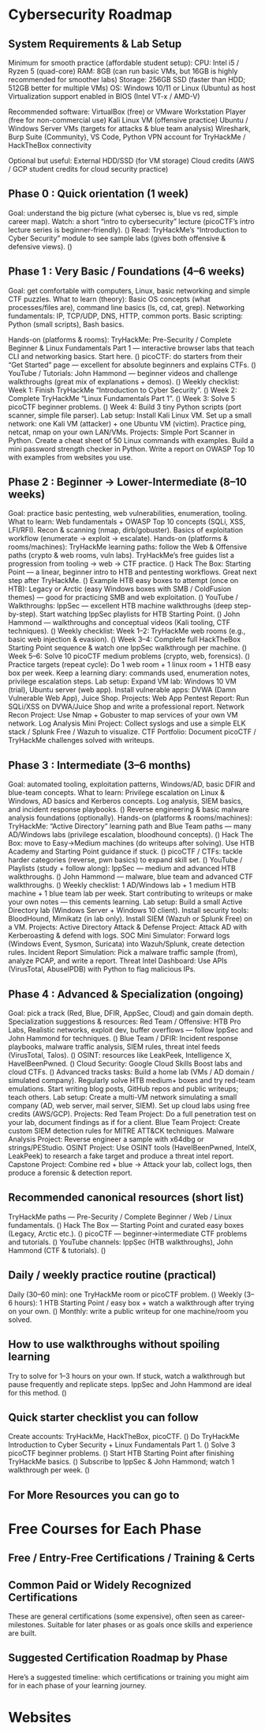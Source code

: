 # Cybersecurity Roadmap
## System Requirements & Lab Setup
Minimum for smooth practice (affordable student setup):
CPU: Intel i5 / Ryzen 5 (quad-core)
RAM: 8GB (can run basic VMs, but 16GB is highly recommended for smoother labs)
Storage: 256GB SSD (faster than HDD; 512GB better for multiple VMs)
OS: Windows 10/11 or Linux (Ubuntu) as host
Virtualization support enabled in BIOS (Intel VT-x / AMD-V)

Recommended software:
VirtualBox (free) or VMware Workstation Player (free for non-commercial use)
Kali Linux VM (offensive practice)
Ubuntu / Windows Server VMs (targets for attacks & blue team analysis)
Wireshark, Burp Suite (Community), VS Code, Python
VPN account for TryHackMe / HackTheBox connectivity

Optional but useful:
External HDD/SSD (for VM storage)
Cloud credits (AWS / GCP student credits for cloud security practice)

## Phase 0 : Quick orientation (1 week)
Goal: understand the big picture (what cybersec is, blue vs red, simple career map).
Watch: a short “intro to cybersecurity” lecture (picoCTF’s intro lecture series is beginner-friendly). ()
Read: TryHackMe’s “Introduction to Cyber Security” module to see sample labs (gives both offensive & defensive views). ()
## Phase 1 : Very Basic / Foundations (4–6 weeks)
Goal: get comfortable with computers, Linux, basic networking and simple CTF puzzles.
What to learn (theory):
Basic OS concepts (what processes/files are), command line basics (ls, cd, cat, grep).
Networking fundamentals: IP, TCP/UDP, DNS, HTTP, common ports.
Basic scripting: Python (small scripts), Bash basics.


Hands-on (platforms & rooms):
TryHackMe: Pre-Security / Complete Beginner & Linux Fundamentals Part 1 — interactive browser labs that teach CLI and networking basics. Start here. ()
picoCTF: do starters from their “Get Started” page — excellent for absolute beginners and explains CTFs. ()
YouTube / Tutorials:
John Hammond — beginner videos and challenge walkthroughs (great mix of explanations + demos). ()
Weekly checklist:
Week 1: Finish TryHackMe “Introduction to Cyber Security”. ()
Week 2: Complete TryHackMe “Linux Fundamentals Part 1”. ()
Week 3: Solve 5 picoCTF beginner problems. ()
Week 4: Build 3 tiny Python scripts (port scanner, simple file parser).
Lab setup:
Install Kali Linux VM.
Set up a small network: one Kali VM (attacker) + one Ubuntu VM (victim).
Practice ping, netcat, nmap on your own LAN/VMs.
Projects:
Simple Port Scanner in Python.
Create a cheat sheet of 50 Linux commands with examples.
Build a mini password strength checker in Python.
Write a report on OWASP Top 10 with examples from websites you use.
## Phase 2 : Beginner → Lower-Intermediate (8–10 weeks)
Goal: practice basic pentesting, web vulnerabilities, enumeration, tooling.
What to learn:
Web fundamentals + OWASP Top 10 concepts (SQLi, XSS, LFI/RFI).
Recon & scanning (nmap, dirb/gobuster).
Basics of exploitation workflow (enumerate → exploit → escalate).
Hands-on (platforms & rooms/machines):
TryHackMe learning paths: follow the Web & Offensive paths (crypto & web rooms, vuln labs). TryHackMe’s free guides list a progression from tooling → web → CTF practice. ()
Hack The Box: Starting Point — a linear, beginner intro to HTB and pentesting workflows. Great next step after TryHackMe. ()
Example HTB easy boxes to attempt (once on HTB): Legacy or Arctic (easy Windows boxes with SMB / ColdFusion themes) — good for practicing SMB and web exploitation. ()
YouTube / Walkthroughs:
IppSec — excellent HTB machine walkthroughs (deep step-by-step). Start watching IppSec playlists for HTB Starting Point. ()
John Hammond — walkthroughs and conceptual videos (Kali tooling, CTF techniques). ()
Weekly checklist:
Week 1–2: TryHackMe web rooms (e.g., basic web injection & evasion). ()
Week 3–4: Complete full HackTheBox Starting Point sequence & watch one IppSec walkthrough per machine. ()
Week 5–6: Solve 10 picoCTF medium problems (crypto, web, forensics). ()
Practice targets (repeat cycle):
Do 1 web room + 1 linux room + 1 HTB easy box per week.
Keep a learning diary: commands used, enumeration notes, privilege escalation steps.
Lab setup:
Expand VM lab: Windows 10 VM (trial), Ubuntu server (web app).
Install vulnerable apps: DVWA (Damn Vulnerable Web App), Juice Shop.
Projects:
Web App Pentest Report: Run SQLi/XSS on DVWA/Juice Shop and write a professional report.
Network Recon Project: Use Nmap + Gobuster to map services of your own VM network.
Log Analysis Mini Project: Collect syslogs and use a simple ELK stack / Splunk Free / Wazuh to visualize.
CTF Portfolio: Document picoCTF / TryHackMe challenges solved with writeups.




## Phase 3 : Intermediate (3–6 months)
Goal: automated tooling, exploitation patterns, Windows/AD, basic DFIR and blue-team concepts.
What to learn:
Privilege escalation on Linux & Windows, AD basics and Kerberos concepts.
Log analysis, SIEM basics, and incident response playbooks. ()
Reverse engineering & basic malware analysis foundations (optionally).
Hands-on (platforms & rooms/machines):
TryHackMe: “Active Directory” learning path and Blue Team paths — many AD/Windows labs (privilege escalation, bloodhound concepts). ()
Hack The Box: move to Easy→Medium machines (do writeups after solving). Use HTB Academy and Starting Point guidance if stuck. ()
picoCTF / CTFs: tackle harder categories (reverse, pwn basics) to expand skill set. ()
YouTube / Playlists (study + follow along):
IppSec — medium and advanced HTB walkthroughs. ()
John Hammond — malware, blue team and advanced CTF walkthroughs. ()
Weekly checklist:
1 AD/Windows lab + 1 medium HTB machine + 1 blue team lab per week.
Start contributing to writeups or make your own notes — this cements learning.
Lab setup:
Build a small Active Directory lab (Windows Server + Windows 10 client).
Install security tools: BloodHound, Mimikatz (in lab only).
Install SIEM (Wazuh or Splunk Free) on a VM.
Projects:
Active Directory Attack & Defense Project: Attack AD with Kerberoasting & defend with logs.
SOC Mini Simulator: Forward logs (Windows Event, Sysmon, Suricata) into Wazuh/Splunk, create detection rules.
Incident Report Simulation: Pick a malware traffic sample (from), analyze PCAP, and write a report.
Threat Intel Dashboard: Use APIs (VirusTotal, AbuseIPDB) with Python to flag malicious IPs.
## Phase 4 : Advanced & Specialization (ongoing)
Goal: pick a track (Red, Blue, DFIR, AppSec, Cloud) and gain domain depth.
Specialization suggestions & resources:
Red Team / Offensive: HTB Pro Labs, Realistic networks, exploit dev, buffer overflows — follow IppSec and John Hammond for techniques. ()
Blue Team / DFIR: Incident response playbooks, malware traffic analysis, SIEM rules, threat intel feeds (VirusTotal, Talos). ()
OSINT: resources like LeakPeek, Intelligence X, HaveIBeenPwned. ()
Cloud Security: Google Cloud Skills Boost labs and cloud CTFs. ()
Advanced tracks tasks:
Build a home lab (VMs / AD domain / simulated company).
Regularly solve HTB medium+ boxes and try red-team emulations.
Start writing blog posts, GitHub repos and public writeups; teach others.
Lab setup:
Create a multi-VM network simulating a small company (AD, web server, mail server, SIEM).
Set up cloud labs using free credits (AWS/GCP).
Projects:
Red Team Project: Do a full penetration test on your lab, document findings as if for a client.
Blue Team Project: Create custom SIEM detection rules for MITRE ATT&CK techniques.
Malware Analysis Project: Reverse engineer a sample with x64dbg or strings/PEStudio.
OSINT Project: Use OSINT tools (HaveIBeenPwned, IntelX, LeakPeek) to research a fake target and produce a threat intel report.
Capstone Project: Combine red + blue → Attack your lab, collect logs, then produce a forensic & detection report.
## Recommended canonical resources (short list)
TryHackMe paths — Pre-Security / Complete Beginner / Web / Linux fundamentals. ()
Hack The Box — Starting Point and curated easy boxes (Legacy, Arctic etc.). ()
picoCTF — beginner→intermediate CTF problems and tutorials. ()
YouTube channels: IppSec (HTB walkthroughs), John Hammond (CTF & tutorials). ()

## Daily / weekly practice routine (practical)
Daily (30–60 min): one TryHackMe room or picoCTF problem. ()
Weekly (3–6 hours): 1 HTB Starting Point / easy box + watch a walkthrough after trying on your own. ()
Monthly: write a public writeup for one machine/room you solved.
## How to use walkthroughs without spoiling learning
Try to solve for 1–3 hours on your own.
If stuck, watch a walkthrough but pause frequently and replicate steps. IppSec and John Hammond are ideal for this method. ()
## Quick starter checklist you can follow
Create accounts: TryHackMe, HackTheBox, picoCTF. ()
Do TryHackMe Introduction to Cyber Security + Linux Fundamentals Part 1. ()
Solve 3 picoCTF beginner problems. ()
Start HTB Starting Point after finishing TryHackMe basics. ()
Subscribe to IppSec & John Hammond; watch 1 walkthrough per week. ()
## For More Resources you can go to











# Free Courses for Each Phase
## Free / Entry-Free Certifications / Training & Certs
## Common Paid or Widely Recognized Certifications
These are general certifications (some expensive), often seen as career-milestones. Suitable for later phases or as goals once skills and experience are built.









## Suggested Certification Roadmap by Phase
Here’s a suggested timeline: which certifications or training you might aim for in each phase of your learning journey.










# Websites

